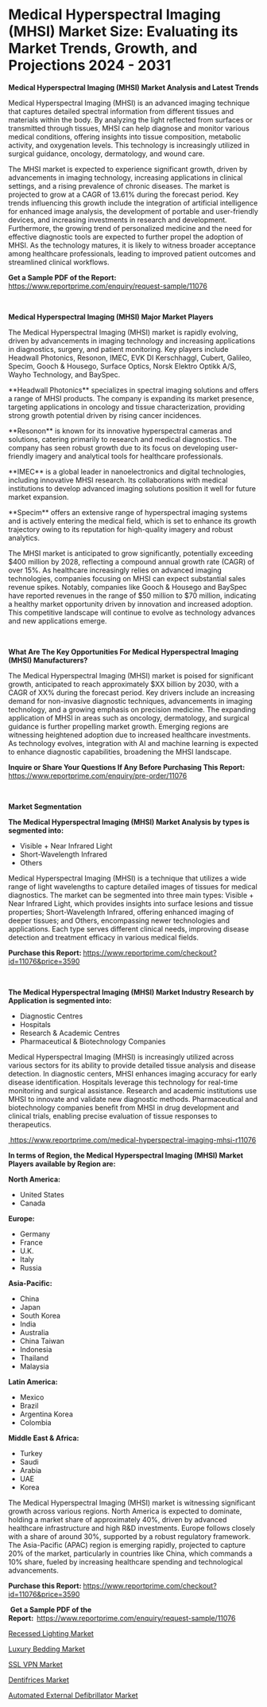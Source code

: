 <p><h1>Medical Hyperspectral Imaging (MHSI) Market Size: Evaluating its Market Trends, Growth, and Projections 2024 - 2031</h1></p><p><strong>Medical Hyperspectral Imaging (MHSI) Market Analysis and Latest Trends</strong></p>
<p><p>Medical Hyperspectral Imaging (MHSI) is an advanced imaging technique that captures detailed spectral information from different tissues and materials within the body. By analyzing the light reflected from surfaces or transmitted through tissues, MHSI can help diagnose and monitor various medical conditions, offering insights into tissue composition, metabolic activity, and oxygenation levels. This technology is increasingly utilized in surgical guidance, oncology, dermatology, and wound care.</p><p>The MHSI market is expected to experience significant growth, driven by advancements in imaging technology, increasing applications in clinical settings, and a rising prevalence of chronic diseases. The market is projected to grow at a CAGR of 13.61% during the forecast period. Key trends influencing this growth include the integration of artificial intelligence for enhanced image analysis, the development of portable and user-friendly devices, and increasing investments in research and development. Furthermore, the growing trend of personalized medicine and the need for effective diagnostic tools are expected to further propel the adoption of MHSI. As the technology matures, it is likely to witness broader acceptance among healthcare professionals, leading to improved patient outcomes and streamlined clinical workflows.</p></p>
<p><strong>Get a Sample PDF of the Report:&nbsp;</strong> <a href="https://www.reportprime.com/enquiry/request-sample/11076?utm_campaign=1141&utm_medium=2&utm_source=Github&utm_content=ia&utm_term=25122024&utm_id=medical-hyperspectral-imaging-mhsi">https://www.reportprime.com/enquiry/request-sample/11076</a></p>
<p>&nbsp;</p>
<p><strong>Medical Hyperspectral Imaging (MHSI) Major Market Players</strong></p>
<p><p>The Medical Hyperspectral Imaging (MHSI) market is rapidly evolving, driven by advancements in imaging technology and increasing applications in diagnostics, surgery, and patient monitoring. Key players include Headwall Photonics, Resonon, IMEC, EVK DI Kerschhaggl, Cubert, Galileo, Specim, Gooch & Housego, Surface Optics, Norsk Elektro Optikk A/S, Wayho Technology, and BaySpec.</p><p>**Headwall Photonics** specializes in spectral imaging solutions and offers a range of MHSI products. The company is expanding its market presence, targeting applications in oncology and tissue characterization, providing strong growth potential driven by rising cancer incidences.</p><p>**Resonon** is known for its innovative hyperspectral cameras and solutions, catering primarily to research and medical diagnostics. The company has seen robust growth due to its focus on developing user-friendly imagery and analytical tools for healthcare professionals.</p><p>**IMEC** is a global leader in nanoelectronics and digital technologies, including innovative MHSI research. Its collaborations with medical institutions to develop advanced imaging solutions position it well for future market expansion.</p><p>**Specim** offers an extensive range of hyperspectral imaging systems and is actively entering the medical field, which is set to enhance its growth trajectory owing to its reputation for high-quality imagery and robust analytics.</p><p>The MHSI market is anticipated to grow significantly, potentially exceeding $400 million by 2028, reflecting a compound annual growth rate (CAGR) of over 15%. As healthcare increasingly relies on advanced imaging technologies, companies focusing on MHSI can expect substantial sales revenue spikes. Notably, companies like Gooch & Housego and BaySpec have reported revenues in the range of $50 million to $70 million, indicating a healthy market opportunity driven by innovation and increased adoption. This competitive landscape will continue to evolve as technology advances and new applications emerge.</p></p>
<p>&nbsp;</p>
<p><strong>What Are The Key Opportunities For Medical Hyperspectral Imaging (MHSI) Manufacturers?</strong></p>
<p><p>The Medical Hyperspectral Imaging (MHSI) market is poised for significant growth, anticipated to reach approximately $XX billion by 2030, with a CAGR of XX% during the forecast period. Key drivers include an increasing demand for non-invasive diagnostic techniques, advancements in imaging technology, and a growing emphasis on precision medicine. The expanding application of MHSI in areas such as oncology, dermatology, and surgical guidance is further propelling market growth. Emerging regions are witnessing heightened adoption due to increased healthcare investments. As technology evolves, integration with AI and machine learning is expected to enhance diagnostic capabilities, broadening the MHSI landscape.</p></p>
<p><strong>Inquire or Share Your Questions If Any Before Purchasing This Report:</strong> <a href="https://www.reportprime.com/enquiry/pre-order/11076?utm_campaign=1141&utm_medium=2&utm_source=Github&utm_content=ia&utm_term=25122024&utm_id=medical-hyperspectral-imaging-mhsi">https://www.reportprime.com/enquiry/pre-order/11076</a></p>
<p>&nbsp;</p>
<p><strong>Market Segmentation</strong></p>
<p><strong>The Medical Hyperspectral Imaging (MHSI) Market Analysis by types is segmented into:</strong></p>
<p><ul><li>Visible + Near Infrared Light</li><li>Short-Wavelength Infrared</li><li>Others</li></ul></p>
<p><p>Medical Hyperspectral Imaging (MHSI) is a technique that utilizes a wide range of light wavelengths to capture detailed images of tissues for medical diagnostics. The market can be segmented into three main types: Visible + Near Infrared Light, which provides insights into surface lesions and tissue properties; Short-Wavelength Infrared, offering enhanced imaging of deeper tissues; and Others, encompassing newer technologies and applications. Each type serves different clinical needs, improving disease detection and treatment efficacy in various medical fields.</p></p>
<p><strong>Purchase this Report:&nbsp;</strong><a href="https://www.reportprime.com/checkout?id=11076&price=3590&utm_campaign=1141&utm_medium=2&utm_source=Github&utm_content=ia&utm_term=25122024&utm_id=medical-hyperspectral-imaging-mhsi">https://www.reportprime.com/checkout?id=11076&price=3590</a></p>
<p>&nbsp;</p>
<p><strong>The Medical Hyperspectral Imaging (MHSI) Market Industry Research by Application is segmented into:</strong></p>
<p><ul><li>Diagnostic Centres</li><li>Hospitals</li><li>Research & Academic Centres</li><li>Pharmaceutical & Biotechnology Companies</li></ul></p>
<p><p>Medical Hyperspectral Imaging (MHSI) is increasingly utilized across various sectors for its ability to provide detailed tissue analysis and disease detection. In diagnostic centers, MHSI enhances imaging accuracy for early disease identification. Hospitals leverage this technology for real-time monitoring and surgical assistance. Research and academic institutions use MHSI to innovate and validate new diagnostic methods. Pharmaceutical and biotechnology companies benefit from MHSI in drug development and clinical trials, enabling precise evaluation of tissue responses to therapeutics.</p></p>
<p><a href="https://www.reportprime.com/medical-hyperspectral-imaging-mhsi-r11076?utm_campaign=1141&utm_medium=2&utm_source=Github&utm_content=ia&utm_term=25122024&utm_id=medical-hyperspectral-imaging-mhsi">&nbsp;https://www.reportprime.com/medical-hyperspectral-imaging-mhsi-r11076</a></p>
<p><strong>In terms of Region, the Medical Hyperspectral Imaging (MHSI) Market Players available by Region are:</strong></p>
<p>
    <p> <strong> North America: </strong>
        <ul>
            <li>United States</li>
            <li>Canada</li>
        </ul>
        </p> 
    <p> <strong> Europe: </strong>
        <ul>
            <li>Germany</li>
            <li>France</li>
            <li>U.K.</li>
            <li>Italy</li>
            <li>Russia</li>
        </ul>
        </p> 
    <p> <strong> Asia-Pacific: </strong>
        <ul>
            <li>China</li>
            <li>Japan</li>
            <li>South Korea</li>
            <li>India</li>
            <li>Australia</li>
            <li>China Taiwan</li>
            <li>Indonesia</li>
            <li>Thailand</li>
            <li>Malaysia</li>
        </ul>
        </p> 
    <p> <strong> Latin America: </strong>
        <ul>
            <li>Mexico</li>
            <li>Brazil</li>
            <li>Argentina Korea</li>
            <li>Colombia</li>
        </ul>
        </p> 
    <p> <strong> Middle East & Africa: </strong>
        <ul>
            <li>Turkey</li>
            <li>Saudi</li>
            <li>Arabia</li>
            <li>UAE</li>
            <li>Korea</li>
        </ul>
    </p>
    </p>
<p><p>The Medical Hyperspectral Imaging (MHSI) market is witnessing significant growth across various regions. North America is expected to dominate, holding a market share of approximately 40%, driven by advanced healthcare infrastructure and high R&D investments. Europe follows closely with a share of around 30%, supported by a robust regulatory framework. The Asia-Pacific (APAC) region is emerging rapidly, projected to capture 20% of the market, particularly in countries like China, which commands a 10% share, fueled by increasing healthcare spending and technological advancements.</p></p>
<p><strong>Purchase this Report: </strong><a href="https://www.reportprime.com/checkout?id=11076&price=3590&utm_campaign=1141&utm_medium=2&utm_source=Github&utm_content=ia&utm_term=25122024&utm_id=medical-hyperspectral-imaging-mhsi">https://www.reportprime.com/checkout?id=11076&price=3590</a></p>
<p>&nbsp;<strong>Get a Sample PDF of the Report:&nbsp;&nbsp;</strong><a href="https://www.reportprime.com/enquiry/request-sample/11076?utm_campaign=1141&utm_medium=2&utm_source=Github&utm_content=ia&utm_term=25122024&utm_id=medical-hyperspectral-imaging-mhsi">https://www.reportprime.com/enquiry/request-sample/11076</a></p>
<p><strong></strong></p>
<p><p><a href="https://www.linkedin.com/pulse/recessed-lighting-market-size-revenue-analysis-cagr-2lrkc?utm_campaign=1141&utm_medium=2&utm_source=Github&utm_content=ia&utm_term=25122024&utm_id=medical-hyperspectral-imaging-mhsi">Recessed Lighting Market</a></p><p><a href="https://www.linkedin.com/pulse/in-depth-luxury-bedding-market-report-size-133-cagr-6zjwc?utm_campaign=1141&utm_medium=2&utm_source=Github&utm_content=ia&utm_term=25122024&utm_id=medical-hyperspectral-imaging-mhsi">Luxury Bedding Market</a></p><p><a href="https://www.linkedin.com/pulse/complete-swot-analysis-ssl-vpn-market-industry-trends-growth-promoting-xmbof?utm_campaign=1141&utm_medium=2&utm_source=Github&utm_content=ia&utm_term=25122024&utm_id=medical-hyperspectral-imaging-mhsi">SSL VPN Market</a></p><p><a href="https://www.linkedin.com/pulse/dentifrices-ecosystem-mapping-innovation-value-chains-2024-2031-v4yhe?utm_campaign=1141&utm_medium=2&utm_source=Github&utm_content=ia&utm_term=25122024&utm_id=medical-hyperspectral-imaging-mhsi">Dentifrices Market</a></p><p><a href="https://github.com/FassouRP/Market-Research-Report-List-6/blob/main/automated-external-defibrillator-market.md?utm_campaign=1141&utm_medium=2&utm_source=Github&utm_content=ia&utm_term=25122024&utm_id=medical-hyperspectral-imaging-mhsi">Automated External Defibrillator Market</a></p></p>